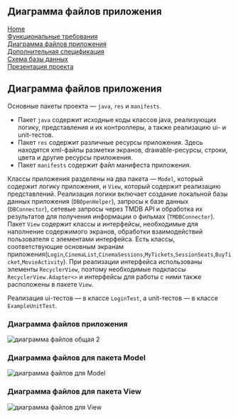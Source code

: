 ## Диаграмма файлов приложения
[Home](../index.md)    
[Функциональные требования](functionalRequirements.md)  
[Диаграмма файлов приложения](filesDiagram.md)  
[Дополнительная спецификация](additionalSpecification.md)   
[Схема базы данных](databaseSchema.md)  
[Презентация проекта](projectPresentation.md)

## Диаграмма файлов приложения
Основные пакеты проекта &mdash; `java`, `res` и `manifests`.  
* Пакет `java` содержит исходные коды классов java, реализующих логику, представления и их контроллеры, а также реализацию ui- и unit-тестов.   
* Пакет `res` содержит различные ресурсы приложения. Здесь находятся xml-файлы разметки экранов, drawable-ресурсы, строки, цвета и другие ресурсы приложения. 
* Пакет `manifests` содержит файл манифеста приложения.

Классы приложения разделены на два пакета &mdash; ``Model``, который содержит логику приложения, и ``View``, который содержит реализацию представлений.
Реализация логики включает создание локальной базы данных приложения (`DBOpenHelper`), запросы к базе данных (`DBConnector`), сетевые запросы через TMDB API и обработка их результатов для получения информации о фильмах (`TMDBConnector`).
Пакет ``View`` содержит классы и интерфейсы, необходимые для наполнение содержимого экранов, обработки взаимодействий пользователя с элементами интерфейса.
Есть классы, соответствующие основным экранам приложения(`Login`,`CinemaList`,`CinemaSessions`,`MyTickets`,`SessionSeats`,`BuyTicket`,`MovieActivity`).
При реализации интерфейса использованы элементы `RecyclerView`, поэтому необходимые подклассы ``RecyclerView.Adapter<>`` и интерфейсы для работы с ними также расположены в пакете ``View``.

Реализация ui-тестов &mdash; в классе ``LoginTest``, а unit-тестов &mdash; в классе ``ExampleUnitTest``.

### Диаграмма файлов приложения
![диаграмма файлов общая 2](https://user-images.githubusercontent.com/78850433/212052762-e49e4696-7be4-490e-9fd7-83a3385f471e.png)
### Диаграмма файлов для пакета Model
![диаграмма файлов для Model ](https://user-images.githubusercontent.com/78850433/212042471-f08aa020-f39d-44b2-81db-b8381b697879.png)
### Диаграмма файлов для пакета View
![диаграмма файлов для View](https://user-images.githubusercontent.com/78850433/212046682-51b59237-907b-4220-a04a-2c55b7b95f96.png)

